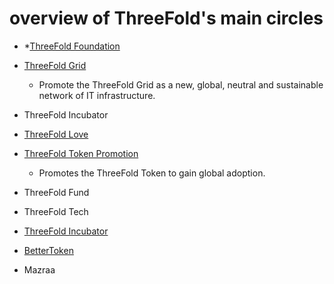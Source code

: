 # overview of ThreeFold's main circles

  - *[ThreeFold Foundation](https://github.com/threefoldfoundation/info_foundation/blob/master/docs/circles/ThreeFold_Foundation.md)
  
  - [ThreeFold Grid](https://github.com/threefoldfoundation/info_foundation/blob/master/docs/circles/ThreeFold_Grid.md)
    - Promote the ThreeFold Grid as a new, global, neutral and sustainable network of IT infrastructure.
  
  - ThreeFold Incubator
  
  - [ThreeFold Love](https://github.com/threefoldfoundation/info_foundation/blob/master/docs/circles/ThreeFold_Love.md)
  
  - [ThreeFold Token Promotion](https://github.com/threefoldfoundation/info_foundation/blob/master/docs/circles/ThreeFold_Token_Promotion.md)
    - Promotes the ThreeFold Token to gain global adoption.
    
  - ThreeFold Fund
  
  - ThreeFold Tech
  
  - [ThreeFold Incubator](https://github.com/threefoldfoundation/info_foundation/blob/master/docs/circles/ThreeFold_Incubator.md)
  
  - [BetterToken](https://github.com/threefoldfoundation/info_foundation/blob/master/docs/circles/BetterToken.md)
  
  - Mazraa
